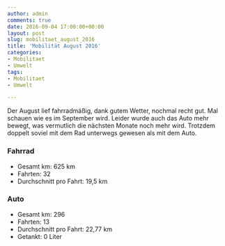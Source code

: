 ```yaml
---
author: admin
comments: true
date: 2016-09-04 17:00:00+00:00
layout: post
slug: mobilitaet_august_2016
title: 'Mobilität August 2016'
categories:
- Mobilitaet
- Umwelt
tags:
- Mobilitaet
- Umwelt

---
```


Der August lief fahrradmäßig, dank gutem Wetter, nochmal recht gut. Mal schauen wie es im September wird. Leider wurde auch das Auto mehr bewegt, was vermutlich die nächsten Monate noch mehr wird. Trotzdem doppelt soviel mit dem Rad unterwegs gewesen als mit dem Auto.

### Fahrrad

- Gesamt km: 625 km
- Fahrten: 32
- Durchschnitt pro Fahrt: 19,5 km


### Auto

- Gesamt km: 296
- Fahrten: 13
- Durchschnitt pro Fahrt: 22,77 km
- Getankt: 0 Liter

